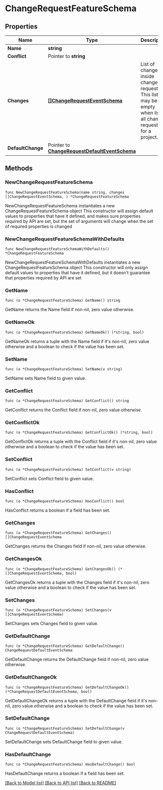 # ChangeRequestFeatureSchema

## Properties

Name | Type | Description | Notes
------------ | ------------- | ------------- | -------------
**Name** | **string** |  | 
**Conflict** | Pointer to **string** |  | [optional] 
**Changes** | [**[]ChangeRequestEventSchema**](ChangeRequestEventSchema.md) | List of changes inside change request. This list may be empty when listing all change requests for a project. | 
**DefaultChange** | Pointer to [**ChangeRequestDefaultEventSchema**](ChangeRequestDefaultEventSchema.md) |  | [optional] 

## Methods

### NewChangeRequestFeatureSchema

`func NewChangeRequestFeatureSchema(name string, changes []ChangeRequestEventSchema, ) *ChangeRequestFeatureSchema`

NewChangeRequestFeatureSchema instantiates a new ChangeRequestFeatureSchema object
This constructor will assign default values to properties that have it defined,
and makes sure properties required by API are set, but the set of arguments
will change when the set of required properties is changed

### NewChangeRequestFeatureSchemaWithDefaults

`func NewChangeRequestFeatureSchemaWithDefaults() *ChangeRequestFeatureSchema`

NewChangeRequestFeatureSchemaWithDefaults instantiates a new ChangeRequestFeatureSchema object
This constructor will only assign default values to properties that have it defined,
but it doesn't guarantee that properties required by API are set

### GetName

`func (o *ChangeRequestFeatureSchema) GetName() string`

GetName returns the Name field if non-nil, zero value otherwise.

### GetNameOk

`func (o *ChangeRequestFeatureSchema) GetNameOk() (*string, bool)`

GetNameOk returns a tuple with the Name field if it's non-nil, zero value otherwise
and a boolean to check if the value has been set.

### SetName

`func (o *ChangeRequestFeatureSchema) SetName(v string)`

SetName sets Name field to given value.


### GetConflict

`func (o *ChangeRequestFeatureSchema) GetConflict() string`

GetConflict returns the Conflict field if non-nil, zero value otherwise.

### GetConflictOk

`func (o *ChangeRequestFeatureSchema) GetConflictOk() (*string, bool)`

GetConflictOk returns a tuple with the Conflict field if it's non-nil, zero value otherwise
and a boolean to check if the value has been set.

### SetConflict

`func (o *ChangeRequestFeatureSchema) SetConflict(v string)`

SetConflict sets Conflict field to given value.

### HasConflict

`func (o *ChangeRequestFeatureSchema) HasConflict() bool`

HasConflict returns a boolean if a field has been set.

### GetChanges

`func (o *ChangeRequestFeatureSchema) GetChanges() []ChangeRequestEventSchema`

GetChanges returns the Changes field if non-nil, zero value otherwise.

### GetChangesOk

`func (o *ChangeRequestFeatureSchema) GetChangesOk() (*[]ChangeRequestEventSchema, bool)`

GetChangesOk returns a tuple with the Changes field if it's non-nil, zero value otherwise
and a boolean to check if the value has been set.

### SetChanges

`func (o *ChangeRequestFeatureSchema) SetChanges(v []ChangeRequestEventSchema)`

SetChanges sets Changes field to given value.


### GetDefaultChange

`func (o *ChangeRequestFeatureSchema) GetDefaultChange() ChangeRequestDefaultEventSchema`

GetDefaultChange returns the DefaultChange field if non-nil, zero value otherwise.

### GetDefaultChangeOk

`func (o *ChangeRequestFeatureSchema) GetDefaultChangeOk() (*ChangeRequestDefaultEventSchema, bool)`

GetDefaultChangeOk returns a tuple with the DefaultChange field if it's non-nil, zero value otherwise
and a boolean to check if the value has been set.

### SetDefaultChange

`func (o *ChangeRequestFeatureSchema) SetDefaultChange(v ChangeRequestDefaultEventSchema)`

SetDefaultChange sets DefaultChange field to given value.

### HasDefaultChange

`func (o *ChangeRequestFeatureSchema) HasDefaultChange() bool`

HasDefaultChange returns a boolean if a field has been set.


[[Back to Model list]](../README.md#documentation-for-models) [[Back to API list]](../README.md#documentation-for-api-endpoints) [[Back to README]](../README.md)


